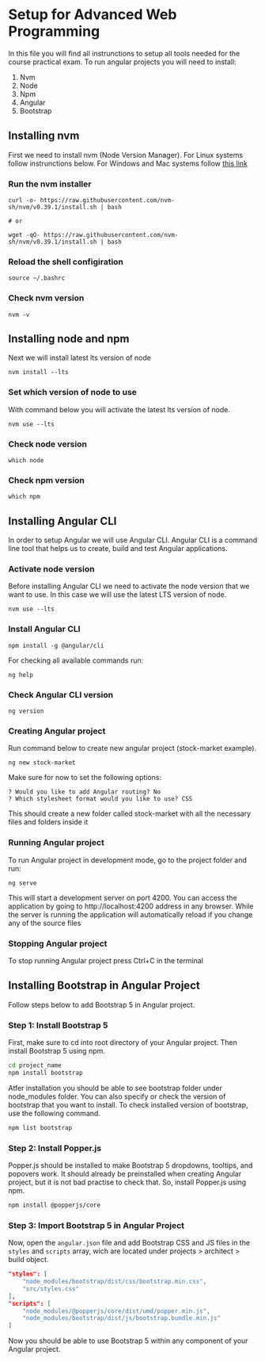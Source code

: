 # Setup for Advanced Web Programming

In this file you will find all instrunctions to setup all tools needed for the course practical exam. To run angular projects you will need to install:

1. Nvm
2. Node
3. Npm
4. Angular
5. Bootstrap

## Installing nvm

First we need to install nvm (Node Version Manager). For Linux systems follow instrunctions below. For Windows and Mac systems follow [this link](https://www.freecodecamp.org/news/node-version-manager-nvm-install-guide/)

### Run the nvm installer

```
curl -o- https://raw.githubusercontent.com/nvm-sh/nvm/v0.39.1/install.sh | bash

# or

wget -qO- https://raw.githubusercontent.com/nvm-sh/nvm/v0.39.1/install.sh | bash
```

### Reload the shell configiration

```
source ~/.bashrc
```

### Check nvm version

```
nvm -v
```

## Installing node and npm

Next we will install latest lts version of node

```
nvm install --lts
```

### Set which version of node to use

With command below you will activate the latest lts version of node.
```
nvm use --lts
```

### Check node version

```
which node
```

### Check npm version

```
which npm
```

## Installing Angular CLI
In order to setup Angular we will use Angular CLI. Angular CLI is a command line tool that helps us to create, build and test Angular applications.

### Activate node version

Before installing Angular CLI we need to activate the node version that we want to use. In this case we will use the latest LTS version of node.

``` 
nvm use --lts
```

### Install Angular CLI
```
npm install -g @angular/cli
```

For checking all available commands run:

```
ng help
```

### Check Angular CLI version
```
ng version
```

### Creating Angular project

Run command below to create new angular project (stock-market example).

```
ng new stock-market
```

Make sure for now to set the following options:

```
? Would you like to add Angular routing? No
? Which stylesheet format would you like to use? CSS
```

This should create a new folder called stock-market with all the necessary files and folders inside it

### Running Angular project

To run Angular project in development mode, go to the project folder and run:
```
ng serve
```
This will start a development server on port 4200. You can access the application by going to http://localhost:4200 address in any browser.
While the server is running the application will automatically reload if you change any of the source files

### Stopping Angular project

To stop running Angular project press Ctrl+C in the terminal

## Installing Bootstrap in Angular Project

Follow steps below to add Bootstrap 5 in Angular project.

### Step 1: Install Bootstrap 5

First, make sure to cd into root directory of your Angular project. Then install Bootstrap 5 using npm.

```bash
cd project_name
npm install bootstrap
```

Atfer installation you should be able to see bootstrap folder under node_modules folder.
You can also specify or check the version of bootstrap that you want to install. To check installed version of bootstrap, use the following command.

```bash
npm list bootstrap
```

### Step 2: Install Popper.js

Popper.js should be installed to make Bootstrap 5 dropdowns, tooltips, and popovers work. It should already be preinstalled when creating Angular project, but it is not bad practise to check that. So, install Popper.js using npm.

```bash
npm install @popperjs/core
```

### Step 3: Import Bootstrap 5 in Angular Project

Now, open the `angular.json` file and add Bootstrap CSS and JS files in the `styles` and `scripts` array, wich are located under projects > architect > build object.

```json
"styles": [
    "node_modules/bootstrap/dist/css/bootstrap.min.css",
    "src/styles.css"
],
"scripts": [
    "node_modules/@popperjs/core/dist/umd/popper.min.js",
    "node_modules/bootstrap/dist/js/bootstrap.bundle.min.js"
]
```
Now you should be able to use Bootstrap 5 within any component of your Angular project.



